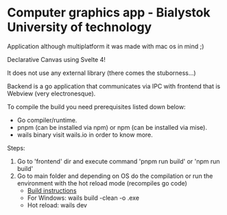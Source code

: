 # Computer graphics app - Bialystok University of technology

Application although multiplatform it was made with mac os in mind ;)

Declarative Canvas using Svelte 4!

It does not use any external library (there comes the stuborness...)

Backend is a go application that communicates via IPC with frontend that is Webview (very electronesque).

To compile the build you need prerequisites listed down below:
- Go compiler/runtime.
- pnpm (can be installed via npm) or npm (can be installed via mise).
- wails binary visit wails.io in order to know more.

Steps:
1. Go to 'frontend' dir and execute command 'pnpm run build' or 'npm run build'
2. Go to main folder and depending on OS do the compilation or run the environment with the hot reload mode (recompiles go code)
    - [Build instructions](https://wails.io/docs/gettingstarted/building)
    - For Windows: wails build -clean -o <name>.exe
    - Hot reload: wails dev



